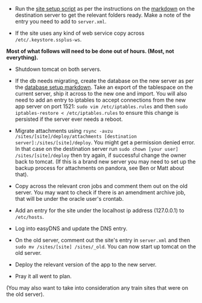 * Run the [site setup script](https://github.com/skillstream/ssplus/blob/master/scripts/site-setup.sh) as per the instructions on the [markdown](https://github.com/skillstream/ssplus/blob/master/scripts/README.markdown) on the destination server to get the relevant folders ready. Make a note of the entry you need to add to `server.xml`.

* If the site uses any kind of web service copy across `/etc/.keystore.ssplus-ws`.

**Most of what follows will need to be done out of hours. (Most, not everything).**

* Shutdown tomcat on both servers.

* If the db needs migrating, create the database on the new server as per the [database setup markdown](https://github.com/skillstream/ssplus/blob/master/database/database-setup.markdown). Take an export of the tablespace on the current server, ship it across to the new one and import.    You will also need to add an entry to iptables to accept connections from the new app server on port 1521: `sudo vim /etc/iptables.rules` and then `sudo iptables-restore < /etc/iptables.rules` to ensure this change is persisted if the server ever needs a reboot.

* Migrate attachments using `rsync -avzu /sites/[site]/deploy/attachments [destination server]:/sites/[site]/deploy`. You might get a permission denied error. In that case on the destination server run `sudo chown [your user] /sites/[site]/deploy` then try again, if successful change the owner back to tomcat. (If this is a brand new server you may need to set up the backup process for attachments on pandora, see Ben or Matt about that).

* Copy across the relevant cron jobs and comment them out on the old server. You may want to check if there is an amendment archive job, that will be under the oracle user's crontab.

* Add an entry for the site under the localhost ip address (127.0.0.1) to `/etc/hosts`.

* Log into easyDNS and update the DNS entry.

* On the old server, comment out the site's entry in `server.xml` and then `sudo mv /sites/[site] /sites/_old`. You can now start up tomcat on the old server.

* Deploy the relevant version of the app to the new server.

* Pray it all went to plan.

(You may also want to take into consideration any train sites that were on the old server).